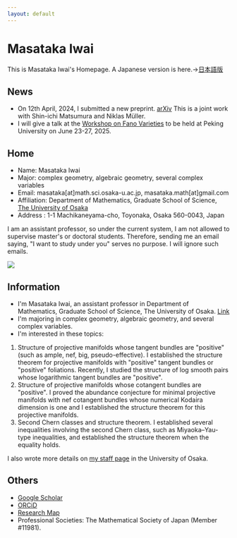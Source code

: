 ```yaml
---
layout: default
---
```



# **Masataka Iwai**
This is Masataka Iwai's Homepage.
A Japanese version is here.→[日本語版](https://masataka123.github.io/blog3/)

## **News**
- On 12th April, 2024, I submitted a new preprint. [arXiv](https://arxiv.org/abs/2404.07568) This is a joint work with Shin-ichi Matsumura and Niklas Müller.
- I will give a talk at the [Workshop on Fano Varieties](https://bicmr.pku.edu.cn/content/show/17-3569.html) to be held at Peking University on June 23-27, 2025. 

<!--
- On 13th--15th December 2024, we will hold a workshop: [Winter seminar of Several Complex Variables in 2024](https://masataka123.github.io/2024scvwinter/)
-->

## **Home**
- Name: Masataka Iwai
- Major: complex geometry, algebraic geometry, several complex variables
- Email: masataka[at]math.sci.osaka-u.ac.jp, masataka.math[at]gmail.com 
- Affiliation: Department of Mathematics, Graduate School of Science, [The University of Osaka](https://www.osaka-u.ac.jp/en/news/topics/2024/11/27001)
- Address : 1-1 Machikaneyama-cho, Toyonaka, Osaka 560-0043, Japan

I am an assistant professor, so under the current system, I am not allowed to supervise master's or doctoral students.
Therefore, sending me an email saying, "I want to study under you" serves no purpose.
I will ignore such emails.

<!--- - I study the structures of complex projective manifolds whose tangent bundles are "positive" (such as nef, big, pseudo-effective, and so on) and the morphisms between smooth projective varieties by using singular Hermitian metrics. -->
![](https://masataka123.github.io/blog3_e/picture/4.jpg )

## **Information**
- I'm Masataka Iwai, an assistant professor in Department of Mathematics, Graduate School of Science, The University of Osaka. [Link](http://www.math.sci.osaka-u.ac.jp/eng/staff.html)
- I'm majoring in complex geometry, algebraic geometry, and several complex variables.
- I'm interested in these topics:
1. Structure of projective manifolds whose tangent bundles are "positive" (such as ample, nef, big, pseudo-effective). 
I established the structure theorem for projective manifolds with "positive" tangent bundles or "positive" foliations.
Recently, I studied the structure of log smooth pairs whose logarithmic tangent bundles are "positive".
2. Structure of projective manifolds whose cotangent bundles are "positive". 
I proved the abundance conjecture for minimal projective manifolds with nef cotangent bundles whose numerical Kodaira dimension is one and I established the structure theorem for this projective manifolds.
3. Second Chern classes and structure theorem.
I established several inequalities involving the second Chern class, such as Miyaoka–Yau-type inequalities, and established the structure theorem when the equality holds.

I also wrote more details on [my staff page](http://www.math.sci.osaka-u.ac.jp/eng/staff_iwai.html) in the University of Osaka.

## **Others**
- [Google Scholar](https://scholar.google.com/citations?hl=ja&user=ZTKnR6QAAAAJ)
- [ORCiD](https://orcid.org/0000-0002-0273-0360)
- [Research Map](https://researchmap.jp/Masataka_iwai)
- Professional Societies: The Mathematical Society of Japan (Member #11981).



